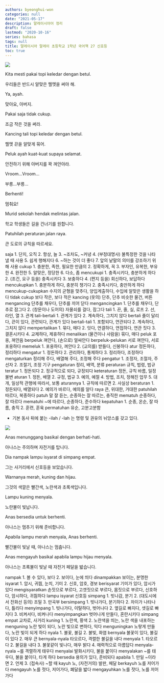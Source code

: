 ```yaml
---
authors: byeonghui-won
categories: null
date: "2021-05-17"
description: 말레이시아어 정리
draft: false
lastmod: "2020-10-16"
series: bahasa
tags: null
title: 말레이시아 말레이 초등학교 1학년 국어책 27 신호등
toc: true
---
```


![](https://t1.daumcdn.net/cfile/tistory/2513103E5741BCC826)

Kita mesti pakai topi keledar dengan betul.

우리들은 반드시 알맞은 헬멧을 써야 해.



Ya, ayah.

맞아요, 아버지.



Pakai saja tidak cukup.

조금 작은 것을 써라.



Kancing tali topi keledar dengan betul.

헬멧 끈을 알맞게 묶어.



Peluk ayah kuat-kuat supaya selamat.

안전하기 위해 아버지를 꽉 껴안아라.



Vroom...Vroom...

부릉...부릉...



Berhenti!

멈춰요!



Murid sekolah hendak melintas jalan.

학교 학생들은 길을 건너기를 원합니다.



Patuhilah peraturan jalan raya.

큰 도로의 규칙을 따르세요.



saja 1. 단지, 오직 2. 항상, 늘 3. ~조차도, ~커녕 4. (부정대명사) 불특정한 것을 나타낼 때 사용 5. 쉽게 행해지다 6. ~하는 것이 더 좋다 7. 앞의 낱말의 의미를 강조하기 위해 사용 cukup 1. 충분한, 족한, 필요한 만큼의 2. 정확하게, 꼭 3. 부자인, 유복한, 부유한 4. 완전한 5. 알맞은, 정당한 6. 다소, 좀 mencukupi 1. 충족시키다, 충분하게 하다 2. (조건, 요구 등을) 충족시키다 3. 보충하다 4. (편지 등을) 회신하다, 보답하다 mencukupkan 1. 충분하게 하다, 충분히 챙기다 2. 충족시키다, 충만하게 하다 mencukup-cukupkan 수지의 균형을 맞추다, 양입계출하다, 수입에 알맞은 생활을 하다 tidak cukup 보다 작은, 보다 적은 kancing (옷의) 단추, 단추 비슷한 물건, 버튼 mengancing 단추를 채우다, 단추를 끼어 닫다 mengancingkan 1. 단추를 채우다, 단추로 잠그다 2. (창문이나 도어의) 자물쇠를 걸다, 잠그다 tali 1. 끈, 줄, 실, 로프 2. 선, 라인, 열 3. 관계 tali-bertali 1. 관계가 있다 2. 계속하다, 그치지 않다 bertali 줄이 달리다, 끈이 있다, 관련되다, 관계가 있다 bertali-tali 1. 포함되다, 연관되다 2. 계속하다, 그치지 않다 mempertalikan 1. 묶다, 매다 2. 잇다, 연결하다, 연접하다, 연관 짓다 3. 결혼시키다 4. 교제하다, 제휴하다 menalikan (물건이나 사람을) 묶다, 매다 peluk 포옹, 껴안음 berpeluk 껴안다, (손으로) 얼싸안다 berpeluk-pelukan 서로 껴안다, 서로 포옹하다 memeluk 1. 포옹하다, 껴안다 2. (교의를) 받들다, 신봉하다 atur 정돈하다, 정리하다 mengatur 1. 정돈하다 2. 관리하다, 통제하다 3. 정리하다, 조정하다 mengaturkan 정리해 주다, 배열해 주다, 조정해 주다 pengatur 1. 조정자, 조절자, 주선자 2. 조절기, 조정 기구 pengaturan 정리, 배역, 분류 peraturan 규칙, 법령, 법규 teratur 1. 정돈되다 2. 정규적으로 되다, 규정되다 keteraturan 정돈, 규칙 바름, 일정불변 aturan 1. 정돈, 배열 2. 규정, 법규 3. 예의, 예절 4. 방법, 조치, 정해진 업무 5. 대개, 일상적 관행에 따라서, 보통 aturannya 1. 규칙에 따르면 2. 사실상 beraturan 1. 정돈되다, 배열되다 2. 예의가 바르다, 예의를 알다 raya 큰, 위대한, 거대한 patuhilah 따르다, 복종하다 patuh 말 잘 듣는, 순종하는 잘 따르는, 충직한 mematuh 순종하다, 잘 따르다 mematuhi ~에 따르다, 순종하다, 준수하다 kepatuhan 1. 순종, 온순, 잘 따름, 충직 2. 훈련, 훈육 permatuhan 유순, 고분고분함



- 기본 동사 뒤에 붙는 -ilah / -lah 는 명령 및 권유의 뉘앙스를 갖고 있다.


![](https://t1.daumcdn.net/cfile/tistory/27434E435741BCF11A)

Anas menunggang basikal dengan berhati-hati.

아나스는 주의하며 자전거를 탑니다.



Dia nampak lampu isyarat di simpang empat.

그는 사거리에서 신호등을 보았습니다.



Warnanya merah, kuning dan hijau.

그것의 색깔은 빨간색, 노란색과 초록색입니다.



Lampu kuning menyala.

노란불이 빛납니다.



Anas bersedia untuk berhenti.

아나스는 멈추기 위해 준비합니다.



Apabila lampu merah menyala, Anas berhenti.

빨간불이 빛날 때, 아나스는 멈춥니다.



Anas mengayuh basikal apabila lampu hijau menyala.

아나스는 초록불이 빛날 때 자전거 페달을 밟습니다.



nampak 1. 볼 수 있다, 보다 2. 보이다, 눈에 띄다 dinampakkan 보이는, 분명한 isyarat 1. 암시, 귀띔, 눈치, 기미 2. 신호, 암호, 경보 berisyarat 기미가 있다, 암시가 있다 mengisyaratkan 손짓으로 부르다, 고갯짓으로 부르다, 몸짓으로 부르다, 신호하다, 암시하다, 귀띔하다 lampu isyarat 신호등 simpang 1. 빗나감, 분기 2. (대도시에서 전화선 등의) 조밀 3. 만곡부 bersimpang 1. 빗나가다, 분기하다 2. 차이가 나타나다, 틀리다 menyimpang 1. 빗나가다, 이탈하다, 벗어나다 2. 옆길로 빠지다, 샛길로 빠지다 3. 비켜서다, 비켜나다 menyimpangkan 벗어나게 만들다, 혼란시키다 simpang empat 교차로, 사거리 kuning 1. 노란색, 황색 2. 노란색을 띄는, 노란 색을 내포하는 menguning 노란 빛이 되다, 노란 빛으로 변하다, 익다 menguningkan 노랗게 만들다, 노란 빛이 되게 하다 nyala 1. 불꽃, 불길 2. 불빛, 화염 bernyala 불꽃이 있다, 불길이 있다 2. 매우 큰 bernyala-nyala 타오르다, 격렬한 불길을 내다 menyala 1. 타오르다 2. 불길을 내다 3. 불꽃같이 빛나다, 매우 밝다 4. 매력적으로 아름답다 menyala-nyala ~를 격렬하게 태우다 menyalai 발화시키다, 불을 붙이다 menyalakan ~를 태우다, 불을 붙이다, 타게 하다 bersedia 용의가 있다, 준비되다 apabila 1. 만일 ~이라면 2. 언제 3. (접속사) ~할 때 kayuh 노, (자전거의) 발판, 페달 berkayuh 노를 저어가다 mengayuh 노를 젓다, 저어가다, 폐달을 밟다 mengayuhkan 노를 젓다, 노를 저어가다
